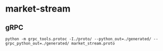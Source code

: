 # market-stream

## gRPC
```commandline
python -m grpc_tools.protoc -I./proto/ --python_out=./generated/ --grpc_python_out=./generated/ market_stream.proto
```